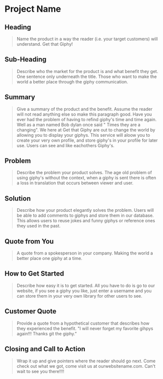 # Project Name #

<!-- 
> This material was originally posted [here](http://www.quora.com/What-is-Amazons-approach-to-product-development-and-product-management). It is reproduced here for posterities sake.

There is an approach called "working backwards" that is widely used at Amazon. They work backwards from the customer, rather than starting with an idea for a product and trying to bolt customers onto it. While working backwards can be applied to any specific product decision, using this approach is especially important when developing new products or features.

For new initiatives a product manager typically starts by writing an internal press release announcing the finished product. The target audience for the press release is the new/updated product's customers, which can be retail customers or internal users of a tool or technology. Internal press releases are centered around the customer problem, how current solutions (internal or external) fail, and how the new product will blow away existing solutions.

If the benefits listed don't sound very interesting or exciting to customers, then perhaps they're not (and shouldn't be built). Instead, the product manager should keep iterating on the press release until they've come up with benefits that actually sound like benefits. Iterating on a press release is a lot less expensive than iterating on the product itself (and quicker!).

If the press release is more than a page and a half, it is probably too long. Keep it simple. 3-4 sentences for most paragraphs. Cut out the fat. Don't make it into a spec. You can accompany the press release with a FAQ that answers all of the other business or execution questions so the press release can stay focused on what the customer gets. My rule of thumb is that if the press release is hard to write, then the product is probably going to suck. Keep working at it until the outline for each paragraph flows. 

Oh, and I also like to write press-releases in what I call "Oprah-speak" for mainstream consumer products. Imagine you're sitting on Oprah's couch and have just explained the product to her, and then you listen as she explains it to her audience. That's "Oprah-speak", not "Geek-speak".

Once the project moves into development, the press release can be used as a touchstone; a guiding light. The product team can ask themselves, "Are we building what is in the press release?" If they find they're spending time building things that aren't in the press release (overbuilding), they need to ask themselves why. This keeps product development focused on achieving the customer benefits and not building extraneous stuff that takes longer to build, takes resources to maintain, and doesn't provide real customer benefit (at least not enough to warrant inclusion in the press release).
 -->
 
## Heading ##
  > Name the product in a way the reader (i.e. your target customers) will understand.
  Get that Giphy!

## Sub-Heading ##
  > Describe who the market for the product is and what benefit they get. One sentence only underneath the title.
  Those who want to make the world a better place through the giphy communication. 

## Summary ##
  > Give a summary of the product and the benefit. Assume the reader will not read anything else so make this paragraph good.
  Have you ever had the problem of having to refind giphy's time and time again. Well as a man named Bob dylan once said " Times they are a changing". We here at Get that Giphy are out to change the world by allowing you to display your giphys. This service will aloow you to create your very own profile, and store giphy's in your profile for later use. Users can see and like eachothers Giphy's.

## Problem ##
  > Describe the problem your product solves.
  The age old problem of using giphy's without the context, when a giphy is sent there is often a loss in translation that occurs between viewer and user.  

## Solution ##
  > Describe how your product elegantly solves the problem.
Users will be able to add comments to giphys and store them in our database. This allows users to reuse jokes and funny giphys or reference ones they used in the past. 

## Quote from You ##
  > A quote from a spokesperson in your company.
  Making the world a better place one giphy at a time.

## How to Get Started ##
  > Describe how easy it is to get started.
  All you have to do is go to our website, if you see a giphy you like, just enter a username and you can store them in your very own library for other users to see.

## Customer Quote ##
  > Provide a quote from a hypothetical customer that describes how they experienced the benefit.
  "I will never forget my favorite gihpys again!!! Thanks git the giphy."

## Closing and Call to Action ##
  > Wrap it up and give pointers where the reader should go next.
  Come check out what we got, come visit us at ourwebsitename.com. Can't wait to see you there!!!!






